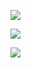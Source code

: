 ![](https://img001.prntscr.com/file/img001/UnZ2Ko54SKmgMshLRlYxNg.png)

![](https://img001.prntscr.com/file/img001/W7qOw3q6RZyMnBpid2xEbA.png)

![](https://img001.prntscr.com/file/img001/OSDOmH1CTP6zmumpeuZk_Q.png)
